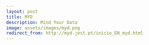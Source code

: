 ```yaml
---
layout: post
title: MYD
description: Mind Your Data
image: assets/images/myd.png
redirect_from: http://myd.jest.pt/inicio_EN_myd.html
---
```



